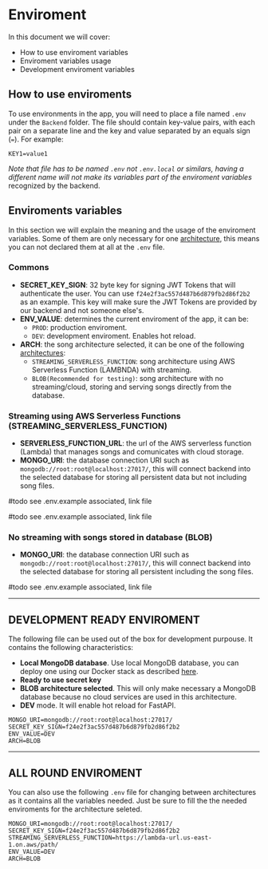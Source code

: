 # Enviroment

In this document we will cover:

- How to use enviroment variables
- Enviroment variables usage
- Development enviroment variables

## How to use enviroments

To use environments in the app, you will need to place a file named `.env` under the `Backend` folder. The file should contain key-value pairs, with each pair on a separate line and the key and value separated by an equals sign (`=`). For example:

```
KEY1=value1
```

_Note that file has to be named `.env` not `.env.local` or similars, having a different name will not make its variables part of the enviroment variables_ recognized by the backend.

## Enviroments variables

In this section we will explain the meaning and the usage of the enviroment variables. Some of them are only necessary for one [architecture](Architecture.md), this means you can not declared them at all at the `.env` file.

### Commons

- **SECRET_KEY_SIGN**: 32 byte key for signing JWT Tokens that will authenticate the user. You can use `f24e2f3ac557d487b6d879fb2d86f2b2` as an example. This key will make sure the JWT Tokens are provided by our backend and not someone else's.
- **ENV_VALUE**: determines the current enviroment of the app, it can be:
  - `PROD`: production enviroment.
  - `DEV`: development enviroment. Enables hot reload.
- **ARCH**: the song architecture selected, it can be one of the following [architectures](Architecture.md):
  - `STREAMING_SERVERLESS_FUNCTION`: song architecture using AWS Serverless Function (LAMBNDA) with streaming.
  - `BLOB(Recommended for testing)`: song architecture with no streaming/cloud, storing and serving songs directly from the database.

### Streaming using AWS Serverless Functions (STREAMING_SERVERLESS_FUNCTION)

- **SERVERLESS_FUNCTION_URL**: the url of the AWS serverless function (Lambda) that manages songs and comunicates with cloud storage.
- **MONGO_URI**: the database connection URI such as `mongodb://root:root@localhost:27017/`, this will connect backend into the selected database for storing all persistent data but not including song files.

#todo see .env.example associated, link file

#todo see .env.example associated, link file

### No streaming with songs stored in database (BLOB)

- **MONGO_URI**: the database connection URI such as `mongodb://root:root@localhost:27017/`, this will connect backend into the selected database for storing all persistent including the song files.

#todo see .env.example associated, link file

---

## DEVELOPMENT READY ENVIROMENT

The following file can be used out of the box for development purpouse. It contains the following characteristics:

- **Local MongoDB database**. Use local MongoDB database, you can deploy one using our Docker stack as described [here](Docker.md).
- **Ready to use secret key**
- **BLOB architecture selected**. This will only make necessary a MongoDB database because no cloud services are used in this architecture.
- **DEV** mode. It will enable hot reload for FastAPI.

```
MONGO_URI=mongodb://root:root@localhost:27017/
SECRET_KEY_SIGN=f24e2f3ac557d487b6d879fb2d86f2b2
ENV_VALUE=DEV
ARCH=BLOB
```

---

## ALL ROUND ENVIROMENT

You can also use the following `.env` file for changing between architectures as it contains all the variables needed. Just be sure to fill the the needed enviroments for the architecture seleted.

```
MONGO_URI=mongodb://root:root@localhost:27017/
SECRET_KEY_SIGN=f24e2f3ac557d487b6d879fb2d86f2b2
STREAMING_SERVERLESS_FUNCTION=https://lambda-url.us-east-1.on.aws/path/
ENV_VALUE=DEV
ARCH=BLOB
```
